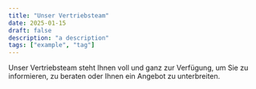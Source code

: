 ```yaml
---
title: "Unser Vertriebsteam"
date: 2025-01-15
draft: false
description: "a description"
tags: ["example", "tag"]
---
```


Unser Vertriebsteam steht Ihnen voll und ganz zur Verfügung, um Sie zu informieren, zu beraten oder Ihnen ein Angebot zu unterbreiten.
